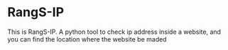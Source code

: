 # RangS-IP
This is RangS-IP. A python tool to check ip address inside a website, and you can find the location where the website be maded

